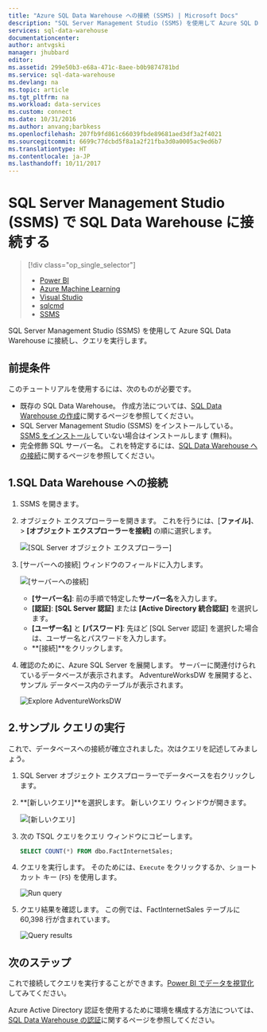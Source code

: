 ```yaml
---
title: "Azure SQL Data Warehouse への接続 (SSMS) | Microsoft Docs"
description: "SQL Server Management Studio (SSMS) を使用して Azure SQL Data Warehouse に接続し、クエリを実行します。"
services: sql-data-warehouse
documentationcenter: 
author: antvgski
manager: jhubbard
editor: 
ms.assetid: 299e50b3-e68a-471c-8aee-b0b9874781bd
ms.service: sql-data-warehouse
ms.devlang: na
ms.topic: article
ms.tgt_pltfrm: na
ms.workload: data-services
ms.custom: connect
ms.date: 10/31/2016
ms.author: anvang;barbkess
ms.openlocfilehash: 207fb9fd861c66039fbde89681aed3df3a2f4021
ms.sourcegitcommit: 6699c77dcbd5f8a1a2f21fba3d0a0005ac9ed6b7
ms.translationtype: HT
ms.contentlocale: ja-JP
ms.lasthandoff: 10/11/2017
---
```

# <a name="connect-to-sql-data-warehouse-with-sql-server-management-studio-ssms"></a>SQL Server Management Studio (SSMS) で SQL Data Warehouse に接続する
> [!div class="op_single_selector"]
> * [Power BI](sql-data-warehouse-get-started-visualize-with-power-bi.md)
> * [Azure Machine Learning](sql-data-warehouse-get-started-analyze-with-azure-machine-learning.md)
> * [Visual Studio](sql-data-warehouse-query-visual-studio.md)
> * [sqlcmd](sql-data-warehouse-get-started-connect-sqlcmd.md) 
> * [SSMS](sql-data-warehouse-query-ssms.md)
> 
> 

SQL Server Management Studio (SSMS) を使用して Azure SQL Data Warehouse に接続し、クエリを実行します。 

## <a name="prerequisites"></a>前提条件
このチュートリアルを使用するには、次のものが必要です。

* 既存の SQL Data Warehouse。 作成方法については、[SQL Data Warehouse の作成][Create a SQL Data Warehouse]に関するページを参照してください。
* SQL Server Management Studio (SSMS) をインストールしている。 [SSMS をインストール][Install SSMS]していない場合はインストールします (無料)。
* 完全修飾 SQL サーバー名。 これを特定するには、[SQL Data Warehouse への接続][Connect to SQL Data Warehouse]に関するページを参照してください。

## <a name="1-connect-to-your-sql-data-warehouse"></a>1.SQL Data Warehouse への接続
1. SSMS を開きます。
2. オブジェクト エクスプローラーを開きます。 これを行うには、[**ファイル]**、 > **[オブジェクト エクスプローラーを接続]** の順に選択します。
   
    ![[SQL Server オブジェクト エクスプローラー]][1]
3. [サーバーへの接続] ウィンドウのフィールドに入力します。
   
    ![[サーバーへの接続]][2]
   
   * **[サーバー名]**:  前の手順で特定した**サーバー名**を入力します。
   * **[認証]**:  **[SQL Server 認証]** または **[Active Directory 統合認証]** を選択します。
   * **[ユーザー名]** と **[パスワード]**:  先ほど [SQL Server 認証] を選択した場合は、ユーザー名とパスワードを入力します。
   * **[接続]**をクリックします。
4. 確認のために、Azure SQL Server を展開します。 サーバーに関連付けられているデータベースが表示されます。 AdventureWorksDW を展開すると、サンプル データベース内のテーブルが表示されます。
   
    ![Explore AdventureWorksDW][3]

## <a name="2-run-a-sample-query"></a>2.サンプル クエリの実行
これで、データベースへの接続が確立されました。次はクエリを記述してみましょう。

1. SQL Server オブジェクト エクスプローラーでデータベースを右クリックします。
2. **[新しいクエリ]**を選択します。 新しいクエリ ウィンドウが開きます。
   
    ![[新しいクエリ]][4]
3. 次の TSQL クエリをクエリ ウィンドウにコピーします。
   
    ```sql
    SELECT COUNT(*) FROM dbo.FactInternetSales;
    ```
4. クエリを実行します。 そのためには、`Execute` をクリックするか、ショートカット キー (`F5`) を使用します。
   
    ![Run query][5]
5. クエリ結果を確認します。 この例では、FactInternetSales テーブルに 60,398 行が含まれています。
   
    ![Query results][6]

## <a name="next-steps"></a>次のステップ
これで接続してクエリを実行することができます。[Power BI でデータを視覚化][visualizing the data with PowerBI]してみてください。

Azure Active Directory 認証を使用するために環境を構成する方法については、[SQL Data Warehouse の認証][Authenticate to SQL Data Warehouse]に関するページを参照してください。

<!--Arcticles-->
[Connect to SQL Data Warehouse]: sql-data-warehouse-connect-overview.md
[Create a SQL Data Warehouse]: sql-data-warehouse-get-started-provision.md
[Authenticate to SQL Data Warehouse]: sql-data-warehouse-authentication.md
[visualizing the data with PowerBI]: sql-data-warehouse-get-started-visualize-with-power-bi.md 

<!--Other-->
[Azure portal]: https://portal.azure.com
[Install SSMS]: https://msdn.microsoft.com/en-US/library/hh213248.aspx


<!--Image references-->

[1]: media/sql-data-warehouse-query-ssms/connect-object-explorer.png
[2]: media/sql-data-warehouse-query-ssms/connect-object-explorer1.png
[3]: media/sql-data-warehouse-query-ssms/explore-tables.png
[4]: media/sql-data-warehouse-query-ssms/new-query.png
[5]: media/sql-data-warehouse-query-ssms/execute-query.png
[6]: media/sql-data-warehouse-query-ssms/results.png
